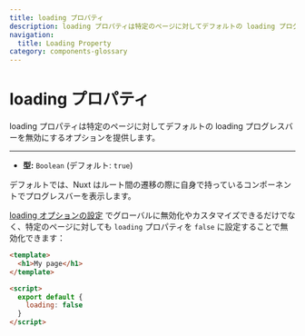 ```yaml
---
title: loading プロパティ
description: loading プロパティは特定のページに対してデフォルトの loading プログレスバーを無効にするオプションを提供します。
navigation:
  title: Loading Property
category: components-glossary
---
```

# loading プロパティ

loading プロパティは特定のページに対してデフォルトの loading プログレスバーを無効にするオプションを提供します。

---

- **型:** `Boolean` (デフォルト: `true`)

デフォルトでは、Nuxt はルート間の遷移の際に自身で持っているコンポーネントでプログレスバーを表示します。

[loading オプションの設定](/docs/configuration-glossary/configuration-loading) でグローバルに無効化やカスタマイズできるだけでなく、特定のページに対しても `loading` プロパティを `false` に設定することで無効化できます：

```html
<template>
  <h1>My page</h1>
</template>

<script>
  export default {
    loading: false
  }
</script>
```
